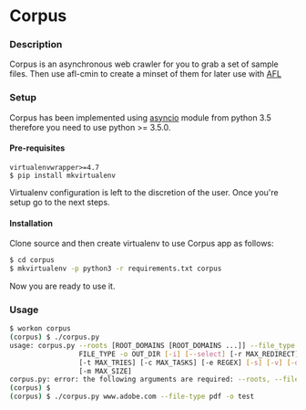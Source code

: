 # Corpus #

### Description ###
Corpus is an asynchronous web crawler for you to grab a set of sample files. Then use afl-cmin to create a minset of them for later use with [AFL](http://lcamtuf.coredump.cx/afl/)

### Setup ###
Corpus has been implemented using [asyncio](https://docs.python.org/3/library/asyncio.html) module from python 3.5 therefore you need to use python >= 3.5.0.

#### Pre-requisites ####
```
virtualenvwrapper>=4.7
$ pip install mkvirtualenv
```
Virtualenv configuration is left to the discretion of the user. Once you're setup go to the next steps.

#### Installation ####
Clone source and then create virtualenv to use Corpus app as follows:
```bash
$ cd corpus
$ mkvirtualenv -p python3 -r requirements.txt corpus
```
Now you are ready to use it.

### Usage ###
```bash
$ workon corpus
(corpus) $ ./corpus.py
usage: corpus.py --roots [ROOT_DOMAINS [ROOT_DOMAINS ...]] --file_type
                 FILE_TYPE -o OUT_DIR [-i] [--select] [-r MAX_REDIRECT]
                 [-t MAX_TRIES] [-c MAX_TASKS] [-e REGEX] [-s] [-v] [-q]
                 [-m MAX_SIZE]
corpus.py: error: the following arguments are required: --roots, --file_type, -o/--output
(corpus) $
(corpus) $ ./corpus.py www.adobe.com --file-type pdf -o test
```